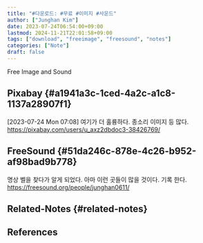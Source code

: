 ```yaml
---
title: "#다운로드: #무료 #이미지 #사운드"
author: ["Junghan Kim"]
date: 2023-07-24T06:54:00+09:00
lastmod: 2024-11-21T22:01:58+09:00
tags: ["download", "freeimage", "freesound", "notes"]
categories: ["Note"]
draft: false
---
```


Free Image and Sound


## Pixabay {#a1941a3c-1ced-4a2c-a1c8-1137a28907f1}

<span class="timestamp-wrapper"><span class="timestamp">[2023-07-24 Mon 07:08]</span></span> 여기가 더 훌륭하다. 종소리 이미지 등 많다. <https://pixabay.com/users/u_axz2dbdoc3-38426769/>


## FreeSound {#51da246c-878e-4c26-b952-af98bad9b778}

명상 벨을 찾다가 알게 되었다. 아마 이런 곳들이 많을 것이다. 기록 한다. <https://freesound.org/people/junghan0611/>


## Related-Notes {#related-notes}

## References

<style>.csl-entry{text-indent: -1.5em; margin-left: 1.5em;}</style><div class="csl-bib-body">
</div>
